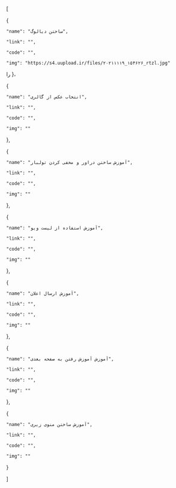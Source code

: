 [

  {

    "name": "ساختن دیالوگ",

    "link": "",

    "code": "",

    "img": "https://s4.uupload.ir/files/۲۰۲۱۱۱۱۹_۱۵۴۶۲۶_rtzl.jpg"
را
  }،

  {

    "name": "انتخاب عکس از گالری",

    "link": "",

    "code": "",

    "img": ""

  },

  {

    "name": "آموزش ساختن دراور و مخفی کردن تولبار",

    "link": "",

    "code": "",

    "img": ""

  },

  {

    "name": "آموزش استفاده از لیست ویو",

    "link": "",

    "code": "",

    "img": ""

  },

  {

    "name": "آموزش ارسال اعلان",

    "link": "",

    "code": "",

    "img": ""

  },

  {

    "name": "آموزش آموزش رفتن به صفحه بعدی",

    "link": "",

    "code": "",

    "img": ""

  },

  {

    "name": "آموزش ساختن منوی زیری",

    "link": "",

    "code": "",

    "img": ""

  }

]
